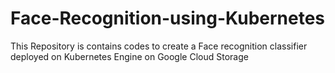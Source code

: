 # Face-Recognition-using-Kubernetes
This Repository is contains codes to create a Face recognition classifier deployed on Kubernetes Engine on Google Cloud Storage
